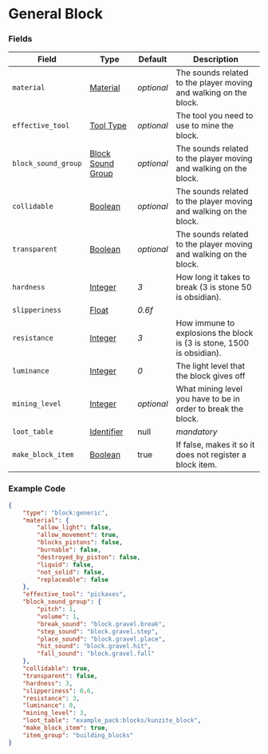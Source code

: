 # General Block

### Fields

   Field   | Type | Default | Description
-----------|------|---------|-------------
`material` | [Material](../block/materials.md) | *optional* | The sounds related to the player moving and walking on the block.
`effective_tool` | [Tool Type](../../data_types/tool_types.md) | *optional* | The tool you need to use to mine the block.
`block_sound_group` | [Block Sound Group](../block/sounds.md) | *optional* | The sounds related to the player moving and walking on the block.
`collidable` | [Boolean](../submodules/apoli-docs/docs/data_types/boolean.md) | *optional* | The sounds related to the player moving and walking on the block.
`transparent` | [Boolean](../submodules/apoli-docs/docs/data_types/boolean.md) | *optional* | The sounds related to the player moving and walking on the block.
`hardness` | [Integer](../submodules/apoli-docs/docs/data_types/integer.md) | *3* | How long it takes to break (3 is stone 50 is obsidian).
`slipperiness` | [Float](../submodules/apoli-docs/docs/data_types/float.md) | *0.6f* | 
`resistance` | [Integer](../submodules/apoli-docs/docs/data_types/integer.md) | *3* | How immune to explosions the block is (3 is stone, 1500 is obsidian).
`luminance` | [Integer](../submodules/apoli-docs/docs/data_types/integer.md) | *0* | The light level that the block gives off
`mining_level` | [Integer](../submodules/apoli-docs/docs/data_types/integer.md) | *optional* | What mining level you have to be in order to break the block.
`loot_table` | [Identifier](../submodules/apoli-docs/docs/data_types/identifier.md) | null | *mandatory* | The loot table for the block(s) that is dropped when this block is broken
`make_block_item` | [Boolean](../submodules/apoli-docs/docs/data_types/boolean.md) | true | If false, makes it so it does not register a block item.

### Example Code

```json
{
	"type": "block:generic",
	"material": {
		"allow_light": false,
		"allow_movement": true,
		"blocks_pistons": false,
		"burnable": false,
		"destroyed_by_piston": false,
		"liquid": false,
		"not_solid": false,
		"replaceable": false
	},
	"effective_tool": "pickaxes",
	"block_sound_group": {
		"pitch": 1,
		"volume": 1,
		"break_sound": "block.gravel.break",
		"step_sound": "block.gravel.step",
		"place_sound": "block.gravel.place",
		"hit_sound": "block.gravel.hit",
		"fall_sound": "block.gravel.fall"
	},
	"collidable": true,
	"transparent": false,
	"hardness": 3,
	"slipperiness": 0.6,
	"resistance": 3,
	"luminance": 0,
	"mining_level": 3,
	"loot_table": "example_pack:blocks/kunzite_block",
	"make_block_item": true,
	"item_group": "building_blocks"
}
```